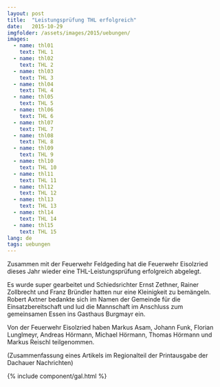 ```yaml
---
layout: post
title:  "Leistungsprüfung THL erfolgreich"
date:   2015-10-29
imgfolder: /assets/images/2015/uebungen/
images:
  - name: thl01
    text: THL 1
  - name: thl02
    text: THL 2
  - name: thl03
    text: THL 3
  - name: thl04
    text: THL 4
  - name: thl05
    text: THL 5
  - name: thl06
    text: THL 6
  - name: thl07
    text: THL 7
  - name: thl08
    text: THL 8
  - name: thl09
    text: THL 9
  - name: thl10
    text: THL 10
  - name: thl11
    text: THL 11
  - name: thl12
    text: THL 12
  - name: thl13
    text: THL 13
  - name: thl14
    text: THL 14
  - name: thl15
    text: THL 15
lang: de
tags: uebungen
---
```


Zusammen mit der Feuerwehr Feldgeding hat die Feuerwehr Eisolzried dieses Jahr wieder eine THL-Leistungsprüfung erfolgreich abgelegt.

Es wurde super gearbeitet und Schiedsrichter Ernst Zethner, Rainer Zollbrecht und Franz Bründler hatten nur eine Kleinigkeit zu bemängeln. Robert Axtner bedankte sich im Namen der Gemeinde für die Einsatzbereitschaft und lud die Mannschaft im Anschluss zum gemeinsamen Essen ins Gasthaus Burgmayr ein.

Von der Feuerwehr Eisolzried haben Markus Asam, Johann Funk, Florian Lunglmeyr, Andreas Hörmann, Michael Hörmann, Thomas Hörmann und Markus Reischl teilgenommen.

(Zusammenfassung eines Artikels im Regionalteil der Printausgabe der Dachauer Nachrichten)

{% include component/gal.html %}

